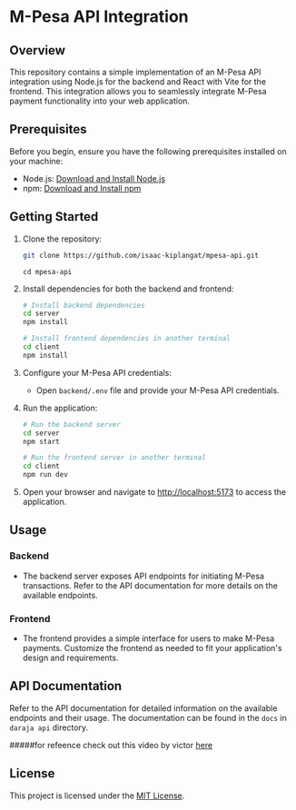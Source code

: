 # M-Pesa API Integration

## Overview

This repository contains a simple implementation of an M-Pesa API integration using Node.js for the backend and React with Vite for the frontend. This integration allows you to seamlessly integrate M-Pesa payment functionality into your web application.

## Prerequisites

Before you begin, ensure you have the following prerequisites installed on your machine:

- Node.js: [Download and Install Node.js](https://nodejs.org/)
- npm: [Download and Install npm](https://www.npmjs.com/get-npm)

## Getting Started

1. Clone the repository:

   ```bash
   git clone https://github.com/isaac-kiplangat/mpesa-api.git
   ```

   ```
   cd mpesa-api
   ```

2. Install dependencies for both the backend and frontend:

   ```bash
   # Install backend dependencies
   cd server
   npm install

   # Install frontend dependencies in another terminal
   cd client
   npm install
   ```

3. Configure your M-Pesa API credentials:

   - Open `backend/.env` file and provide your M-Pesa API credentials.

4. Run the application:

   ```bash
   # Run the backend server
   cd server
   npm start

   # Run the frontend server in another terminal
   cd client
   npm run dev
   ```

5. Open your browser and navigate to [http://localhost:5173](http://localhost:5173) to access the application.

## Usage

### Backend

- The backend server exposes API endpoints for initiating M-Pesa transactions. Refer to the API documentation for more details on the available endpoints.

### Frontend

- The frontend provides a simple interface for users to make M-Pesa payments. Customize the frontend as needed to fit your application's design and requirements.

## API Documentation

Refer to the API documentation for detailed information on the available endpoints and their usage. The documentation can be found in the `docs` in` daraja api` directory.

#####for refeence check out  this video by victor [here](https://www.youtube.com/watch?v=ojMx87Scrzc)


## License

This project is licensed under the [MIT License](LICENSE).
